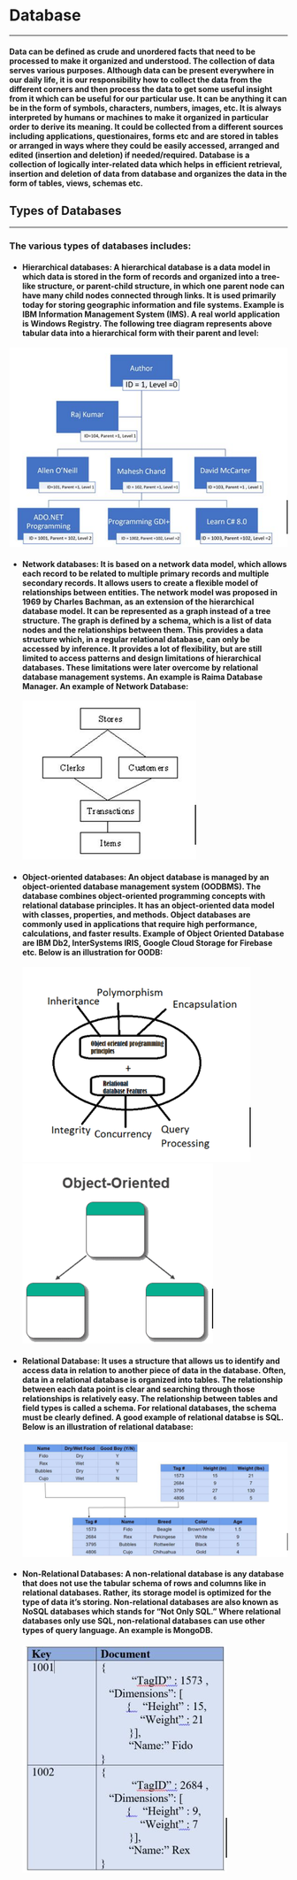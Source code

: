 # Database

---

#### Data can be defined as crude and unordered facts that need to be processed to make it organized and understood. The collection of data serves various purposes.  Although data can be present everywhere in our daily life, it is our responsibility how to collect the data from the different corners and then process the data to get some useful insight from it which can be useful for our particular use. It can be anything it can be in the form of symbols, characters, numbers, images, etc. It is always interpreted by humans or machines to make it organized in particular order to derive its meaning. It could be collected from a different sources including applications, questionaires, forms etc and are stored in tables or arranged in ways where they could be easily accessed, arranged and edited (insertion and deletion) if needed/required. Database is a collection of logically inter-related data which helps in efficient retrieval, insertion and deletion of data from database and organizes the data in the form of tables, views, schemas etc. 

## Types of Databases

---

### The various types of databases includes: 

* #### Hierarchical databases: A hierarchical database is a data model in which data is stored in the form of records and organized into a tree-like structure, or parent-child structure, in which one parent node can have many child nodes connected through links. It is used primarily today for storing geographic information and file systems. Example is  IBM Information Management System (IMS). A real world application is Windows Registry. The following tree diagram represents above tabular data into a hierarchical form with their parent and level: 
![Hierarchical Database](Hierarchical.png)

* #### Network databases: It is based on a network data model, which allows each record to be related to multiple primary records and multiple secondary records. It allows users to create a flexible model of relationships between entities. The network model was proposed in 1969 by Charles Bachman, as an extension of the hierarchical database model. It can be represented as a graph instead of a tree structure. The graph is defined by a schema, which is a list of data nodes and the relationships between them. This provides a data structure which, in a regular relational database, can only be accessed by inference. It provides a lot of flexibility, but are still limited to access patterns and design limitations of hierarchical databases. These limitations were later overcome by relational database management systems. An example is Raima Database Manager. An example of Network Database:
  ![Network Database](Network.png)

* ####  Object-oriented databases: An object database is managed by an object-oriented database management system (OODBMS). The database combines object-oriented programming concepts with relational database principles. It has an object-oriented data model with classes, properties, and methods. Object databases are commonly used in applications that require high performance, calculations, and faster results. Example of Object Oriented Database are IBM Db2, InterSystems IRIS, Google Cloud Storage for Firebase etc. Below is an illustration for OODB:
    ![Object Oriented Database](OODB.png) ![Object Oriented Database](OODB2.png)

* #### Relational Database: It uses a structure that allows us to identify and access data in relation to another piece of data in the database. Often, data in a relational database is organized into tables. The relationship between each data point is clear and searching through those relationships is relatively easy. The relationship between tables and field types is called a schema. For relational databases, the schema must be clearly defined. A good example of relational databse is SQL. Below is an illustration of relational database:
    ![Relational Database](relational.png)

* #### Non-Relational Databases: A non-relational database is any database that does not use the tabular schema of rows and columns like in relational databases. Rather, its storage model is optimized for the type of data it’s storing. Non-relational databases are also known as NoSQL databases which stands for “Not Only SQL.” Where relational databases only use SQL, non-relational databases can use other types of query language. An example is MongoDB. 
    ![Non Relational Database](NoSQL.png)